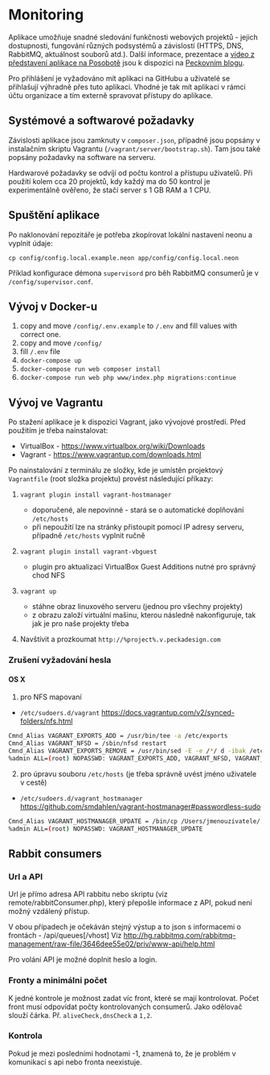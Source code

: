 # Monitoring

Aplikace umožňuje snadné sledování funkčnosti webových projektů - jejich dostupnosti, fungování různých podsystémů a závislostí (HTTPS, DNS, RabbitMQ, aktuálnost souborů atd.). Další informace, prezentace a [video z představení aplikace na Posobotě](https://youtu.be/ClEAFA7Wpyk) jsou k dispozici na [Peckovním blogu](http://www.peckadesign.cz/blog/monitoring-open-source-nastroj-pro-sledovani-webu-z-dilny-peckadesign).

Pro přihlášení je vyžadováno mít aplikaci na GitHubu a uživatelé se přihlašují výhradně přes tuto aplikaci. Vhodné je tak mít aplikaci v rámci účtu organizace a tím externě spravovat přístupy do aplikace. 


## Systémové a softwarové požadavky

Závislosti aplikace jsou zamknuty v `composer.json`, případně jsou popsány v instalačním skriptu Vagrantu (`/vagrant/server/bootstrap.sh`). Tam jsou také popsány požadavky na software na serveru.

Hardwarové požadavky se odvíjí od počtu kontrol a přístupu uživatelů. Při použití kolem cca 20 projektů, kdy každý ma do 50 kontrol je experimentálně ověřeno, že stačí server s 1 GB RAM a 1 CPU.


## Spuštění aplikace

Po naklonování repozitáře je potřeba zkopírovat lokální nastavení neonu a vyplnit údaje:

```
cp config/config.local.example.neon app/config/config.local.neon 
```

Příklad konfigurace démona `supervisord` pro běh RabbitMQ consumerů je v `/config/supervisor.conf`.

## Vývoj v Docker-u

1. copy and move `/config/.env.example` to `/.env` and fill values with correct one.
2. copy and move `/config/`
3. fill `/.env` file
4. `docker-compose up`
5. `docker-compose run web composer install`
6. `docker-compose run web php www/index.php migrations:continue`

## Vývoj ve Vagrantu

Po stažení aplikace je k dispozici Vagrant, jako vývojové prostředí. Před použitím je třeba nainstalovat:

 - VirtualBox - https://www.virtualbox.org/wiki/Downloads
 - Vagrant - https://www.vagrantup.com/downloads.html

Po nainstalování z terminálu ze složky, kde je umístěn projektový `Vagrantfile` (root složka projektu) provést následující příkazy:
 1. `vagrant plugin install vagrant-hostmanager`
 	- doporučené, ale nepovinné - stará se o automatické doplňování `/etc/hosts`
 	- při nepoužití lze na stránky přistoupit pomocí IP adresy serveru, případně `/etc/hosts` vyplnit ručně

 2. `vagrant plugin install vagrant-vbguest`
	- plugin pro aktualizaci VirtualBox Guest Additions nutné pro správný chod NFS

 3. `vagrant up`
 	- stáhne obraz linuxového serveru (jednou pro všechny projekty)
 	- z obrazu založí virtuální mašinu, kterou následně nakonfiguruje, tak jak je pro naše projekty třeba

 4. Navštívit a prozkoumat `http://%project%.v.peckadesign.com`


### Zrušení vyžadování hesla


#### OS X
 1. pro NFS mapovaní
  - `/etc/sudoers.d/vagrant` https://docs.vagrantup.com/v2/synced-folders/nfs.html

```bash
Cmnd_Alias VAGRANT_EXPORTS_ADD = /usr/bin/tee -a /etc/exports
Cmnd_Alias VAGRANT_NFSD = /sbin/nfsd restart
Cmnd_Alias VAGRANT_EXPORTS_REMOVE = /usr/bin/sed -E -e /*/ d -ibak /etc/exports
%admin ALL=(root) NOPASSWD: VAGRANT_EXPORTS_ADD, VAGRANT_NFSD, VAGRANT_EXPORTS_REMOVE
```

 2. pro úpravu souboru `/etc/hosts` (je třeba správně uvést jméno uživatele v cestě)
  - `/etc/sudoers.d/vagrant_hostmanager` https://github.com/smdahlen/vagrant-hostmanager#passwordless-sudo

```bash
Cmnd_Alias VAGRANT_HOSTMANAGER_UPDATE = /bin/cp /Users/jmenouzivatele/.vagrant.d/tmp/hosts.local /etc/hosts
%admin ALL=(root) NOPASSWD: VAGRANT_HOSTMANAGER_UPDATE
```


## Rabbit consumers


### Url a API
Url je přímo adresa API rabbitu nebo skriptu (viz remote/rabbitConsumer.php), který přepošle informace z API, pokud není možný vzdálený přístup.

V obou případech je očekáván stejný výstup a to json s informacemi o frontách - /api/queues[/vhost]
Viz http://hg.rabbitmq.com/rabbitmq-management/raw-file/3646dee55e02/priv/www-api/help.html

Pro volání API je možné doplnit heslo a login.


### Fronty a minimálni počet
K jedné kontrole je možnost zadat víc front, které se mají kontrolovat. Počet front musí odpovídat počty kontrolovaných consumerů. Jako odělovač slouží čárka. Př. `aliveCheck,dnsCheck` a `1,2`.


### Kontrola
Pokud je mezi posledními hodnotami -1, znamená to, že je problém v komunikací s api nebo fronta neexistuje.
